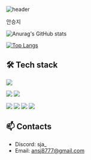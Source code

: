 ![header](https://capsule-render.vercel.app/api?type=venom&height=300&color=gradient&text=An%20seung%20ji&reversal=false&textBg=false&fontAlign=50&desc=frontEnd%20engineer)

안승지

![Anurag's GitHub stats](https://github-readme-stats.vercel.app/api?username=s-ja&show_icons=true&theme=dracula)

[![Top Langs](https://github-readme-stats.vercel.app/api/top-langs/?username=s-ja&layout=compact)](https://github.com/s-ja/github-readme-stats)

## 🛠 Tech stack
<img src="https://img.shields.io/badge/visualstudiocode-007ACC?style=for-the-badge&logo=visualstudiocode&logoColor=white">

<img src="https://img.shields.io/badge/Adobe Illustrator-FF9A00?style=for-the-badge&logo=Adobe Illustrator&logoColor=white"> <img src="https://img.shields.io/badge/figma-F24E1E?style=for-the-badge&logo=figma&logoColor=white"/>

<img src="https://img.shields.io/badge/React-61DAFB?style=for-the-badge&logo=React&logoColor=white"> <img src="https://img.shields.io/badge/javascript-F7DF1E?style=for-the-badge&logo=javascript&logoColor=white"> <img src="https://img.shields.io/badge/typescript-3178C6?style=for-the-badge&logo=typescript&logoColor=white"/> <img src="https://img.shields.io/badge/next.js-000000?style=for-the-badge&logo=nextdotjs&logoColor=white"/>

## 📫 Contacts
- Discord: sja_
- Email: ansj8777@gmail.com
